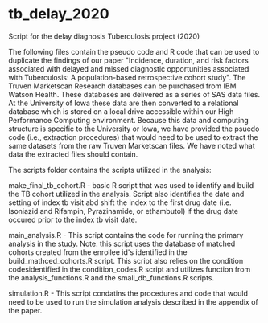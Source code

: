# tb_delay_2020

Script for the delay diagnosis Tuberculosis project (2020)

The following files contain the pseudo code and R code that can be used to duplicate the findings of our paper "Incidence, duration, and risk factors associated with delayed and missed diagnostic opportunities associated with Tuberculosis: A population-based retrospective cohort study". The Truven Marketscan Research databases can be purchased from IBM Watson Health. These databases are delivered as a series of SAS data files. At the University of Iowa these data are then converted to a relational database which is stored on a local drive accessible within our High Performance Computing environment. Because this data and computing structure is specific to the University or Iowa, we have provided the psuedo code (i.e., extraction procedures) that would need to be used to extract the same datasets from the raw Truven Marketscan files. We have noted what data the extracted files should contain.

The scripts folder contains the scripts utilized in the analysis:

make_final_tb_cohort.R - basic R script that was used to identify and build the TB cohort utilized in the analysis. Script also identifies the date and setting of index tb visit abd shift the index to the first drug date (i.e. Isoniazid and Rifampin, Pyrazinamide, or ethambutol) if the drug date occured prior to the index tb visit date.

main_analysis.R - This script contains the code for running the primary analysis in the study. Note: this script uses the database of matched cohorts created from the enrollee id's identified in the build_mathced_cohorts.R script. This script also relies on the condition codesidentified in the condition_codes.R script and utilizes function from the analysis_functions.R and the small_db_functions.R scripts.

simulation.R - This script condatins the procedures and code that would need to be used to run the simulation analysis described in the appendix of the paper.

